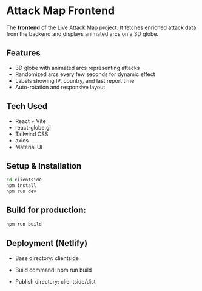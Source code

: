 
# Attack Map Frontend

The **frontend** of the Live Attack Map project. It fetches enriched attack data from the backend and displays animated arcs on a 3D globe.

## Features

- 3D globe with animated arcs representing attacks  
- Randomized arcs every few seconds for dynamic effect  
- Labels showing IP, country, and last report time  
- Auto-rotation and responsive layout  

## Tech Used

- React + Vite  
- react-globe.gl  
- Tailwind CSS  
- axios
- Material UI 

## Setup & Installation

```bash
cd clientside
npm install
npm run dev
```

## Build for production:

```bash
npm run build
```

## Deployment (Netlify)

- Base directory: clientside

- Build command: npm run build

- Publish directory: clientside/dist
